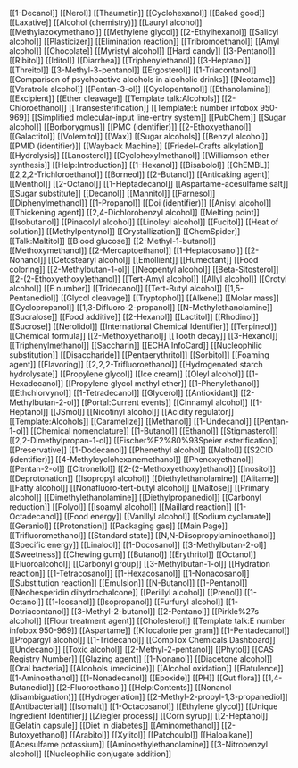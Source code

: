 [[1-Decanol]]
[[Nerol]]
[[Thaumatin]]
[[Cyclohexanol]]
[[Baked good]]
[[Laxative]]
[[Alcohol (chemistry)]]
[[Lauryl alcohol]]
[[Methylazoxymethanol]]
[[Methylene glycol]]
[[2-Ethylhexanol]]
[[Salicyl alcohol]]
[[Plasticizer]]
[[Elimination reaction]]
[[Tribromoethanol]]
[[Amyl alcohol]]
[[Chocolate]]
[[Myristyl alcohol]]
[[Hard candy]]
[[3-Pentanol]]
[[Ribitol]]
[[Iditol]]
[[Diarrhea]]
[[Triphenylethanol]]
[[3-Heptanol]]
[[Threitol]]
[[3-Methyl-3-pentanol]]
[[Ergosterol]]
[[1-Triacontanol]]
[[Comparison of psychoactive alcohols in alcoholic drinks]]
[[Neotame]]
[[Veratrole alcohol]]
[[Pentan-3-ol]]
[[Cyclopentanol]]
[[Ethanolamine]]
[[Excipient]]
[[Ether cleavage]]
[[Template talk:Alcohols]]
[[2-Chloroethanol]]
[[Transesterification]]
[[Template:E number infobox 950-969]]
[[Simplified molecular-input line-entry system]]
[[PubChem]]
[[Sugar alcohol]]
[[Borborygmus]]
[[PMC (identifier)]]
[[2-Ethoxyethanol]]
[[Galactitol]]
[[Volemitol]]
[[Wax]]
[[Sugar alcohols]]
[[Benzyl alcohol]]
[[PMID (identifier)]]
[[Wayback Machine]]
[[Friedel-Crafts alkylation]]
[[Hydrolysis]]
[[Lanosterol]]
[[Cyclohexylmethanol]]
[[Williamson ether synthesis]]
[[Help:Introduction]]
[[1-Hexanol]]
[[Bisabolol]]
[[ChEMBL]]
[[2,2,2-Trichloroethanol]]
[[Borneol]]
[[2-Butanol]]
[[Anticaking agent]]
[[Menthol]]
[[2-Octanol]]
[[1-Heptadecanol]]
[[Aspartame-acesulfame salt]]
[[Sugar substitute]]
[[Decanol]]
[[Mannitol]]
[[Farnesol]]
[[Diphenylmethanol]]
[[1-Propanol]]
[[Doi (identifier)]]
[[Anisyl alcohol]]
[[Thickening agent]]
[[2,4-Dichlorobenzyl alcohol]]
[[Melting point]]
[[Isobutanol]]
[[Pinacolyl alcohol]]
[[Linoleyl alcohol]]
[[Fucitol]]
[[Heat of solution]]
[[Methylpentynol]]
[[Crystallization]]
[[ChemSpider]]
[[Talk:Maltitol]]
[[Blood glucose]]
[[2-Methyl-1-butanol]]
[[Methoxymethanol]]
[[2-Mercaptoethanol]]
[[1-Heptacosanol]]
[[2-Nonanol]]
[[Cetostearyl alcohol]]
[[Emollient]]
[[Humectant]]
[[Food coloring]]
[[2-Methylbutan-1-ol]]
[[Neopentyl alcohol]]
[[Beta-Sitosterol]]
[[2-(2-Ethoxyethoxy)ethanol]]
[[Tert-Amyl alcohol]]
[[Allyl alcohol]]
[[Crotyl alcohol]]
[[E number]]
[[Tridecanol]]
[[Tert-Butyl alcohol]]
[[1,5-Pentanediol]]
[[Glycol cleavage]]
[[Tryptophol]]
[[Alkene]]
[[Molar mass]]
[[Cyclopropanol]]
[[1,3-Difluoro-2-propanol]]
[[N-Methylethanolamine]]
[[Sucralose]]
[[Food additive]]
[[2-Hexanol]]
[[Lactitol]]
[[Rhodinol]]
[[Sucrose]]
[[Nerolidol]]
[[International Chemical Identifier]]
[[Terpineol]]
[[Chemical formula]]
[[2-Methoxyethanol]]
[[Tooth decay]]
[[3-Hexanol]]
[[Triphenylmethanol]]
[[Saccharin]]
[[ECHA InfoCard]]
[[Nucleophilic substitution]]
[[Disaccharide]]
[[Pentaerythritol]]
[[Sorbitol]]
[[Foaming agent]]
[[Flavoring]]
[[2,2,2-Trifluoroethanol]]
[[Hydrogenated starch hydrolysate]]
[[Propylene glycol]]
[[Ice cream]]
[[Oleyl alcohol]]
[[1-Hexadecanol]]
[[Propylene glycol methyl ether]]
[[1-Phenylethanol]]
[[Ethchlorvynol]]
[[1-Tetradecanol]]
[[Glycerol]]
[[Antioxidant]]
[[2-Methylbutan-2-ol]]
[[Portal:Current events]]
[[Cinnamyl alcohol]]
[[1-Heptanol]]
[[JSmol]]
[[Nicotinyl alcohol]]
[[Acidity regulator]]
[[Template:Alcohols]]
[[Caramelize]]
[[Methanol]]
[[1-Undecanol]]
[[Pentan-1-ol]]
[[Chemical nomenclature]]
[[1-Butanol]]
[[Ethanol]]
[[Stigmasterol]]
[[2,2-Dimethylpropan-1-ol]]
[[Fischer%E2%80%93Speier esterification]]
[[Preservative]]
[[1-Dodecanol]]
[[Phenethyl alcohol]]
[[Maltol]]
[[S2CID (identifier)]]
[[4-Methylcyclohexanemethanol]]
[[Phenoxyethanol]]
[[Pentan-2-ol]]
[[Citronellol]]
[[2-(2-Methoxyethoxy)ethanol]]
[[Inositol]]
[[Deprotonation]]
[[Isopropyl alcohol]]
[[Diethylethanolamine]]
[[Alitame]]
[[Fatty alcohol]]
[[Nonafluoro-tert-butyl alcohol]]
[[Maltose]]
[[Primary alcohol]]
[[Dimethylethanolamine]]
[[Diethylpropanediol]]
[[Carbonyl reduction]]
[[Polyol]]
[[Isoamyl alcohol]]
[[Maillard reaction]]
[[1-Octadecanol]]
[[Food energy]]
[[Vanillyl alcohol]]
[[Sodium cyclamate]]
[[Geraniol]]
[[Protonation]]
[[Packaging gas]]
[[Main Page]]
[[Trifluoromethanol]]
[[Standard state]]
[[N,N-Diisopropylaminoethanol]]
[[Specific energy]]
[[Linalool]]
[[1-Docosanol]]
[[3-Methylbutan-2-ol]]
[[Sweetness]]
[[Chewing gum]]
[[Butanol]]
[[Erythritol]]
[[Octanol]]
[[Fluoroalcohol]]
[[Carbonyl group]]
[[3-Methylbutan-1-ol]]
[[Hydration reaction]]
[[1-Tetracosanol]]
[[1-Hexacosanol]]
[[1-Nonacosanol]]
[[Substitution reaction]]
[[Emulsion]]
[[N-Butanol]]
[[1-Pentanol]]
[[Neohesperidin dihydrochalcone]]
[[Perillyl alcohol]]
[[Prenol]]
[[1-Octanol]]
[[1-Icosanol]]
[[Isopropanol]]
[[Furfuryl alcohol]]
[[1-Dotriacontanol]]
[[3-Methyl-2-butanol]]
[[2-Pentanol]]
[[Pirkle%27s alcohol]]
[[Flour treatment agent]]
[[Cholesterol]]
[[Template talk:E number infobox 950-969]]
[[Aspartame]]
[[Kilocalorie per gram]]
[[1-Pentadecanol]]
[[Propargyl alcohol]]
[[1-Tridecanol]]
[[CompTox Chemicals Dashboard]]
[[Undecanol]]
[[Toxic alcohol]]
[[2-Methyl-2-pentanol]]
[[Phytol]]
[[CAS Registry Number]]
[[Glazing agent]]
[[1-Nonanol]]
[[Diacetone alcohol]]
[[Oral bacteria]]
[[Alcohols (medicine)]]
[[Alcohol oxidation]]
[[Flatulence]]
[[1-Aminoethanol]]
[[1-Nonadecanol]]
[[Epoxide]]
[[PH]]
[[Gut flora]]
[[1,4-Butanediol]]
[[2-Fluoroethanol]]
[[Help:Contents]]
[[Nonanol (disambiguation)]]
[[Hydrogenation]]
[[2-Methyl-2-propyl-1,3-propanediol]]
[[Antibacterial]]
[[Isomalt]]
[[1-Octacosanol]]
[[Ethylene glycol]]
[[Unique Ingredient Identifier]]
[[Ziegler process]]
[[Corn syrup]]
[[2-Heptanol]]
[[Gelatin capsule]]
[[Diet in diabetes]]
[[Aminomethanol]]
[[2-Butoxyethanol]]
[[Arabitol]]
[[Xylitol]]
[[Patchoulol]]
[[Haloalkane]]
[[Acesulfame potassium]]
[[Aminoethylethanolamine]]
[[3-Nitrobenzyl alcohol]]
[[Nucleophilic conjugate addition]]

